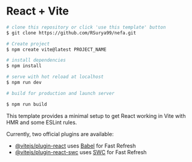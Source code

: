 # React + Vite

```bash
# clone this repository or click 'use this template' button
$ git clone https://github.com/RSurya99/nefa.git

# Create project
$ npm create vite@latest PROJECT_NAME

# install dependencies
$ npm install

# serve with hot reload at localhost
$ npm run dev

# build for production and launch server

$ npm run build
```

This template provides a minimal setup to get React working in Vite with HMR and some ESLint rules.

Currently, two official plugins are available:

- [@vitejs/plugin-react](https://github.com/vitejs/vite-plugin-react/blob/main/packages/plugin-react/README.md) uses [Babel](https://babeljs.io/) for Fast Refresh
- [@vitejs/plugin-react-swc](https://github.com/vitejs/vite-plugin-react-swc) uses [SWC](https://swc.rs/) for Fast Refresh
